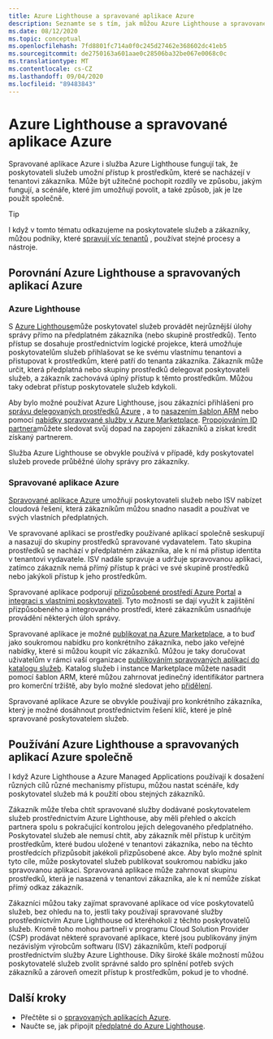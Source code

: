 ```yaml
---
title: Azure Lighthouse a spravované aplikace Azure
description: Seznamte se s tím, jak můžou Azure Lighthouse a spravované aplikace Azure pomáhat při povolování různých scénářích a způsobu jejich použití společně.
ms.date: 08/12/2020
ms.topic: conceptual
ms.openlocfilehash: 7fd8801fc714a0f0c245d27462e368602dc41eb5
ms.sourcegitcommit: de2750163a601aae0c28506ba32be067e0068c0c
ms.translationtype: MT
ms.contentlocale: cs-CZ
ms.lasthandoff: 09/04/2020
ms.locfileid: "89483843"
---
```

# <a name="azure-lighthouse-and-azure-managed-applications"></a>Azure Lighthouse a spravované aplikace Azure

Spravované aplikace Azure i služba Azure Lighthouse fungují tak, že poskytovateli služeb umožní přístup k prostředkům, které se nacházejí v tenantovi zákazníka. Může být užitečné pochopit rozdíly ve způsobu, jakým fungují, a scénáře, které jim umožňují povolit, a také způsob, jak je lze použít společně.

> [!TIP]
> I když v tomto tématu odkazujeme na poskytovatele služeb a zákazníky, můžou podniky, které [spravují víc tenantů](enterprise.md) , používat stejné procesy a nástroje.

## <a name="comparing-azure-lighthouse-and-azure-managed-applications"></a>Porovnání Azure Lighthouse a spravovaných aplikací Azure

### <a name="azure-lighthouse"></a>Azure Lighthouse

S [Azure Lighthouse](../overview.md)může poskytovatel služeb provádět nejrůznější úlohy správy přímo na předplatném zákazníka (nebo skupině prostředků). Tento přístup se dosahuje prostřednictvím logické projekce, která umožňuje poskytovatelům služeb přihlašovat se ke svému vlastnímu tenantovi a přistupovat k prostředkům, které patří do tenanta zákazníka. Zákazník může určit, která předplatná nebo skupiny prostředků delegovat poskytovateli služeb, a zákazník zachovává úplný přístup k těmto prostředkům. Můžou taky odebrat přístup poskytovatele služeb kdykoli.

Aby bylo možné používat Azure Lighthouse, jsou zákazníci přihlášeni pro [správu delegovaných prostředků Azure](azure-delegated-resource-management.md) , a to [nasazením šablon ARM](../how-to/onboard-customer.md) nebo pomocí [nabídky spravované služby v Azure Marketplace](managed-services-offers.md). [Propojováním ID partnera](../how-to/partner-earned-credit.md)můžete sledovat svůj dopad na zapojení zákazníků a získat kredit získaný partnerem.

Služba Azure Lighthouse se obvykle používá v případě, kdy poskytovatel služeb provede průběžné úlohy správy pro zákazníky.

### <a name="azure-managed-applications"></a>Spravované aplikace Azure

[Spravované aplikace Azure](../../azure-resource-manager/managed-applications/overview.md) umožňují poskytovateli služeb nebo ISV nabízet cloudová řešení, která zákazníkům můžou snadno nasadit a používat ve svých vlastních předplatných.

Ve spravované aplikaci se prostředky používané aplikací společně seskupují a nasazují do skupiny prostředků spravované vydavatelem. Tato skupina prostředků se nachází v předplatném zákazníka, ale k ní má přístup identita v tenantovi vydavatele. ISV nadále spravuje a udržuje spravovanou aplikaci, zatímco zákazník nemá přímý přístup k práci ve své skupině prostředků nebo jakýkoli přístup k jeho prostředkům.

Spravované aplikace podporují [přizpůsobené prostředí Azure Portal](../../azure-resource-manager/managed-applications/concepts-view-definition.md) a [integraci s vlastními poskytovateli](../../azure-resource-manager/managed-applications/tutorial-create-managed-app-with-custom-provider.md). Tyto možnosti se dají využít k zajištění přizpůsobeného a integrovaného prostředí, které zákazníkům usnadňuje provádění některých úloh správy.

Spravované aplikace je možné [publikovat na Azure Marketplace](../../azure-resource-manager/managed-applications/publish-marketplace-app.md), a to buď jako soukromou nabídku pro konkrétního zákazníka, nebo jako veřejné nabídky, které si můžou koupit víc zákazníků. Můžou je taky doručovat uživatelům v rámci vaší organizace [publikováním spravovaných aplikací do katalogu služeb](../../azure-resource-manager/managed-applications/publish-service-catalog-app.md). Katalog služeb i instance Marketplace můžete nasadit pomocí šablon ARM, které můžou zahrnovat jedinečný identifikátor partnera pro komerční tržiště, aby bylo možné sledovat jeho [přidělení](../../marketplace/azure-partner-customer-usage-attribution.md).

Spravované aplikace Azure se obvykle používají pro konkrétního zákazníka, který je možné dosáhnout prostřednictvím řešení klíč, které je plně spravované poskytovatelem služeb.

## <a name="using-azure-lighthouse-and-azure-managed-applications-together"></a>Používání Azure Lighthouse a spravovaných aplikací Azure společně

I když Azure Lighthouse a Azure Managed Applications používají k dosažení různých cílů různé mechanismy přístupu, můžou nastat scénáře, kdy poskytovatel služeb má k použití obou stejných zákazníků.

Zákazník může třeba chtít spravované služby dodávané poskytovatelem služeb prostřednictvím Azure Lighthouse, aby měli přehled o akcích partnera spolu s pokračující kontrolou jejich delegovaného předplatného. Poskytovatel služeb ale nemusí chtít, aby zákazník měl přístup k určitým prostředkům, které budou uložené v tenantovi zákazníka, nebo na těchto prostředcích přizpůsobit jakékoli přizpůsobené akce. Aby bylo možné splnit tyto cíle, může poskytovatel služeb publikovat soukromou nabídku jako spravovanou aplikaci. Spravovaná aplikace může zahrnovat skupinu prostředků, která je nasazená v tenantovi zákazníka, ale k ní nemůže získat přímý odkaz zákazník.

Zákazníci můžou taky zajímat spravované aplikace od více poskytovatelů služeb, bez ohledu na to, jestli taky používají spravované služby prostřednictvím Azure Lighthouse od kteréhokoli z těchto poskytovatelů služeb. Kromě toho mohou partneři v programu Cloud Solution Provider (CSP) prodávat některé spravované aplikace, které jsou publikovány jiným nezávislým výrobcům softwaru (ISV) zákazníkům, kteří podporují prostřednictvím služby Azure Lighthouse. Díky široké škále možností můžou poskytovatelé služeb zvolit správné saldo pro splnění potřeb svých zákazníků a zároveň omezit přístup k prostředkům, pokud je to vhodné.

## <a name="next-steps"></a>Další kroky

- Přečtěte si o [spravovaných aplikacích Azure](../../azure-resource-manager/managed-applications/overview.md).
- Naučte se, jak připojit [předplatné do Azure Lighthouse](../how-to/onboard-customer.md).
